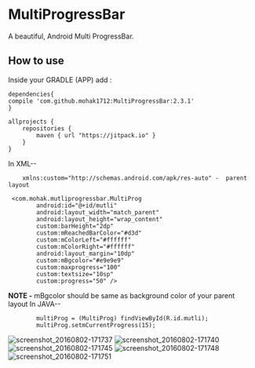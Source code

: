# MultiProgressBar
A beautiful,  Android Multi ProgressBar.

## How to use
Inside your GRADLE (APP) add :

```
dependencies{
compile 'com.github.mohak1712:MultiProgressBar:2.3.1'
}
```
```
allprojects {
    repositories {
        maven { url "https://jitpack.io" }
    }
}

```

In XML--
```
    xmlns:custom="http://schemas.android.com/apk/res-auto" -  parent layout
    
 <com.mohak.mutliprogressbar.MultiProg
        android:id="@+id/mutli"
        android:layout_width="match_parent"
        android:layout_height="wrap_content"
        custom:barHeight="2dp"
        custom:mReachedBarColor="#d3d"
        custom:mColorLeft="#ffffff"
        custom:mColorRight="#ffffff"
        android:layout_margin="10dp"
        custom:mBgcolor="#e9e9e9"
        custom:maxprogress="100"
        custom:textsize="10sp"
        custom:progress="50" />
```

**NOTE -** mBgcolor should be same as background color of your parent layout
In JAVA--

```       
        multiProg = (MultiProg) findViewById(R.id.mutli);
        multiProg.setmCurrentProgress(15);
```               
        
![screenshot_20160802-171737](https://cloud.githubusercontent.com/assets/12782512/17327445/ae2dc0d4-58d5-11e6-8fbb-0b3dbd4da5cf.png)
![screenshot_20160802-171740](https://cloud.githubusercontent.com/assets/12782512/17327446/aecc646e-58d5-11e6-8c23-add1003634f4.png)
![screenshot_20160802-171745](https://cloud.githubusercontent.com/assets/12782512/17327447/b028f2b4-58d5-11e6-8632-235b49b5a126.png)
![screenshot_20160802-171748](https://cloud.githubusercontent.com/assets/12782512/17327448/b0f678a6-58d5-11e6-8c08-44519b6312ba.png)
![screenshot_20160802-171751](https://cloud.githubusercontent.com/assets/12782512/17327450/b24fddaa-58d5-11e6-8cbd-5986007701a4.png)


        
        
